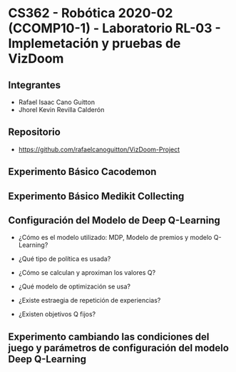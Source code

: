 # CS362 - Robótica 2020-02 (CCOMP10-1) - Laboratorio RL-03 - Implemetación y pruebas de VizDoom

## Integrantes

- Rafael Isaac Cano Guitton
- Jhorel Kevin Revilla Calderón

## Repositorio

- <https://github.com/rafaelcanoguitton/VizDoom-Project>

## Experimento Básico Cacodemon

<!-- descripción, ejecución, convergencia y resultados obtenidos -->
## Experimento Básico Medikit Collecting

<!-- descripción, ejecución, convergencia y resultados obtenidos -->
## Configuración del Modelo de Deep Q-Learning

- ¿Cómo es el modelo utilizado: MDP, Modelo de premios y modelo Q-Learning?

- ¿Qué tipo de política es usada?
- ¿Cómo se calculan y aproximan los valores Q?
- ¿Qué modelo de optimización se usa?
- ¿Existe estraegia de repetición de experiencias?
- ¿Existen objetivos Q fijos?

## Experimento cambiando las condiciones del juego y parámetros de configuración del modelo Deep Q-Learning

<!-- descripción, ejecución, convergencia y resultados obtenidos -->

